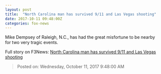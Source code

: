 ```yaml
---
layout: post
title:  "North Carolina man has survived 9/11 and Las Vegas shooting"
date: 2017-10-11 09:48:00Z
categories: fox-news
---
```


Mike Dempsey of Raleigh, N.C., has had the great misfortune to be nearby for two very tragic events.


Full story on F3News: [North Carolina man has survived 9/11 and Las Vegas shooting](http://www.f3nws.com/n/VgeGVC)

> Posted on: Wednesday, October 11, 2017 9:48:00 AM
